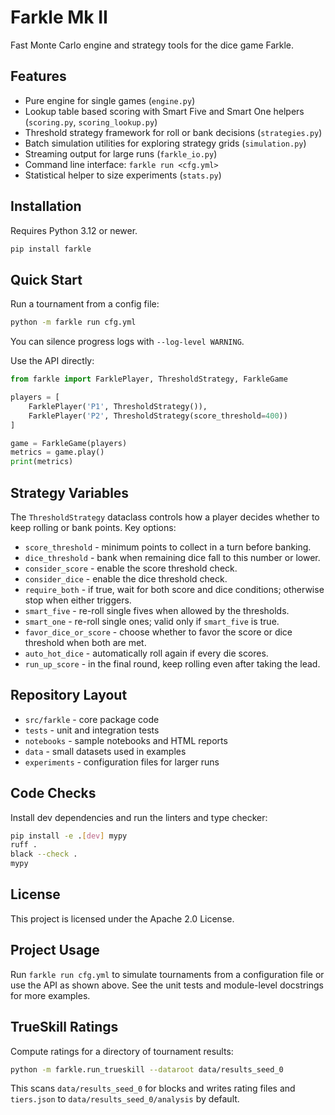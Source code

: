 # Farkle Mk II

Fast Monte Carlo engine and strategy tools for the dice game Farkle.

## Features
- Pure engine for single games (`engine.py`)
- Lookup table based scoring with Smart Five and Smart One helpers (`scoring.py`, `scoring_lookup.py`)
- Threshold strategy framework for roll or bank decisions (`strategies.py`)
- Batch simulation utilities for exploring strategy grids (`simulation.py`)
- Streaming output for large runs (`farkle_io.py`)
- Command line interface: `farkle run <cfg.yml>`
- Statistical helper to size experiments (`stats.py`)

## Installation
Requires Python 3.12 or newer.

```bash
pip install farkle
```

## Quick Start
Run a tournament from a config file:

```bash
python -m farkle run cfg.yml
```

You can silence progress logs with `--log-level WARNING`.

Use the API directly:

```python
from farkle import FarklePlayer, ThresholdStrategy, FarkleGame

players = [
    FarklePlayer('P1', ThresholdStrategy()),
    FarklePlayer('P2', ThresholdStrategy(score_threshold=400))
]

game = FarkleGame(players)
metrics = game.play()
print(metrics)
```

## Strategy Variables
The `ThresholdStrategy` dataclass controls how a player decides
whether to keep rolling or bank points. Key options:

- `score_threshold` - minimum points to collect in a turn before banking.
- `dice_threshold` - bank when remaining dice fall to this number or lower.
- `consider_score` - enable the score threshold check.
- `consider_dice` - enable the dice threshold check.
- `require_both` - if true, wait for both score and dice conditions;
  otherwise stop when either triggers.
- `smart_five` - re-roll single fives when allowed by the thresholds.
- `smart_one` - re-roll single ones; valid only if `smart_five` is true.
- `favor_dice_or_score` - choose whether to favor the score or dice threshold when both are met.
- `auto_hot_dice` - automatically roll again if every die scores.
- `run_up_score` - in the final round, keep rolling even after taking the lead.

## Repository Layout
- `src/farkle` - core package code
- `tests` - unit and integration tests
- `notebooks` - sample notebooks and HTML reports
- `data` - small datasets used in examples
- `experiments` - configuration files for larger runs

## Code Checks
Install dev dependencies and run the linters and type checker:

```bash
pip install -e .[dev] mypy
ruff .
black --check .
mypy
```
## License
This project is licensed under the Apache 2.0 License.

## Project Usage
Run `farkle run cfg.yml` to simulate tournaments from a configuration file or use
the API as shown above. See the unit tests and module-level docstrings for more
examples.

## TrueSkill Ratings
Compute ratings for a directory of tournament results:

```bash
python -m farkle.run_trueskill --dataroot data/results_seed_0
```

This scans `data/results_seed_0` for blocks and writes rating files and
`tiers.json` to `data/results_seed_0/analysis` by default.
